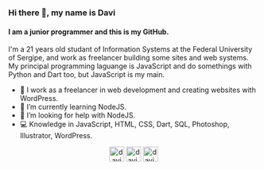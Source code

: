 ### Hi there 👋, my name is Davi
#### I am a junior programmer and this is my GitHub.
I'm a 21 years old studant of Information Systems at the Federal University of Sergipe, and work as freelancer building some sites and web systems. My principal programming laguange is JavaScript and do somethings with Python and Dart too, but JavaScript is my main. 

- 💼 I work as a freelancer in web development and creating websites with WordPress.
- 🌱 I’m currently learning NodeJS. 
- 🤔 I’m looking for help with NodeJS. 
- 💻 Knowledge in JavaScript, HTML, CSS, Dart, SQL, Photoshop, Illustrator, WordPress.

</p><p align="center">
<a href="https://linkedin.com/in/davisfreire" target="blank"><img align="center" src="https://cdn.jsdelivr.net/npm/simple-icons@3.0.1/icons/linkedin.svg" alt="davisfreire" height="30" width="30" /></a>
<a href="https://instagram.com/davi.zip" target="blank"><img align="center" src="https://cdn.jsdelivr.net/npm/simple-icons@3.0.1/icons/instagram.svg" alt="davi.zip" height="30" width="30" /></a>
  <a href="https://medium.com/@fsdavi.dev" target="blank"><img align="center" src="https://cdn.jsdelivr.net/npm/simple-icons@3.0.1/icons/medium.svg" alt="davi.zip" height="30" width="30" /></a>


